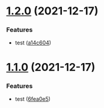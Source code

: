 # [1.2.0](https://github.com/makotot/github-package-playground/compare/v1.1.0...v1.2.0) (2021-12-17)


### Features

* test ([a14c604](https://github.com/makotot/github-package-playground/commit/a14c604479baa2433fde18c193674562d945d543))

# [1.1.0](https://github.com/makotot/github-package-playground/compare/v1.0.14...v1.1.0) (2021-12-17)


### Features

* test ([6fea0e5](https://github.com/makotot/github-package-playground/commit/6fea0e52f4d807a752fbd5142a3a435e0f4e0ea6))
